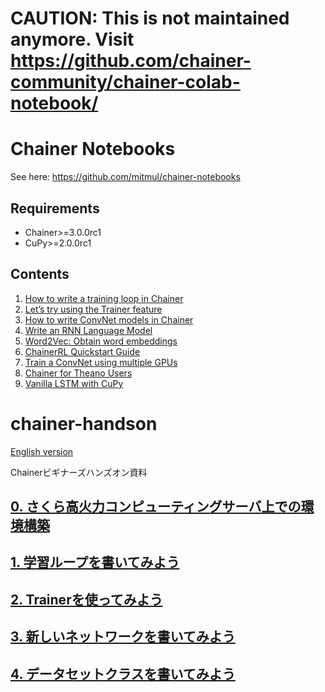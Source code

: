 # CAUTION: This is not maintained anymore. Visit https://github.com/chainer-community/chainer-colab-notebook/

# Chainer Notebooks

See here:
https://github.com/mitmul/chainer-notebooks

## Requirements

- Chainer>=3.0.0rc1
- CuPy>=2.0.0rc1

## Contents

1. [How to write a training loop in Chainer](https://github.com/mitmul/DSVM-Chainer-Notebooks/blob/master/1_training_loop_in_chainer.ipynb)
2. [Let’s try using the Trainer feature](https://github.com/mitmul/DSVM-Chainer-Notebooks/blob/master/2_how_to_use_trainer.ipynb)
3. [How to write ConvNet models in Chainer](https://github.com/mitmul/DSVM-Chainer-Notebooks/blob/master/3_write_convnet_in_chainer.ipynb)
4. [Write an RNN Language Model](https://github.com/mitmul/DSVM-Chainer-Notebooks/blob/master/4_RNN-language-model.ipynb)
5. [Word2Vec: Obtain word embeddings](https://github.com/mitmul/DSVM-Chainer-Notebooks/blob/master/5_word2vec.ipynb)
6. [ChainerRL Quickstart Guide](https://github.com/mitmul/DSVM-Chainer-Notebooks/blob/master/6_dqn_cartpole.ipynb)
7. [Train a ConvNet using multiple GPUs](https://github.com/mitmul/DSVM-Chainer-Notebooks/blob/master/7_multiple_gpus.ipynb)
8. [Chainer for Theano Users](https://github.com/mitmul/chainer-notebooks/blob/master/8_chainer-for-theano-users.ipynb)
9. [Vanilla LSTM with CuPy](https://github.com/mitmul/chainer-notebooks/blob/master/9_vanilla-LSTM-with-cupy.ipynb)


# chainer-handson

[English version](README_en.md)

Chainerビギナーズハンズオン資料

## [0. さくら高火力コンピューティングサーバ上での環境構築](http://bit.ly/chainer-handson-vol1)

## [1. 学習ループを書いてみよう](https://github.com/mitmul/chainer-handson/blob/master/1-Write-the-training-loop_ja.ipynb)

## [2. Trainerを使ってみよう](https://github.com/mitmul/chainer-handson/blob/master/2-Try-Trainer-class_ja.ipynb)

## [3. 新しいネットワークを書いてみよう](https://github.com/mitmul/chainer-handson/blob/master/3-Write-your-own-network_ja.ipynb)

## [4. データセットクラスを書いてみよう](https://github.com/mitmul/chainer-handson/blob/master/4-Write-your-own-dataset-class_ja.ipynb)

